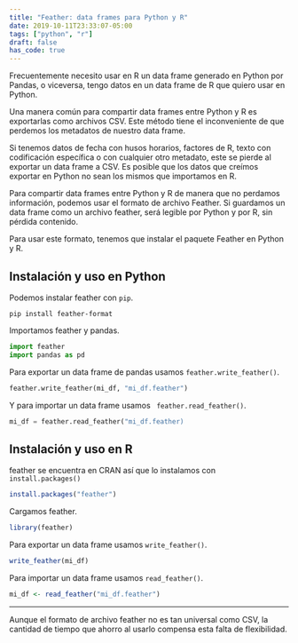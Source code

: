 ```yaml
---
title: "Feather: data frames para Python y R"
date: 2019-10-11T23:33:07-05:00
tags: ["python", "r"]
draft: false
has_code: true
---
```


Frecuentemente necesito usar en R un data frame generado en Python por Pandas, o viceversa, tengo datos en un data frame de R que quiero usar en Python.

Una manera común para compartir data frames entre Python y R es exportarlas como archivos CSV. Este método tiene el inconveniente de que perdemos los metadatos de nuestro data frame.

Si tenemos datos de fecha con husos horarios, factores de R, texto con codificación específica o con cualquier otro metadato, este se pierde al exportar un data frame a CSV. 
Es posible que los datos que creímos exportar en Python no sean los mismos que importamos en R.

Para compartir data frames entre Python y R de manera que no perdamos información, podemos usar el formato de archivo Feather. Si guardamos un data frame como un archivo feather, será legible por Python y por R, sin pérdida contenido.

Para usar este formato, tenemos que instalar el paquete Feather en Python y R. 

## Instalación y uso en Python

Podemos instalar feather con `pip`.

```
pip install feather-format
```

Importamos feather y pandas.

``` python
import feather
import pandas as pd
```

Para exportar un data frame de pandas usamos `feather.write_feather()`.

``` python
feather.write_feather(mi_df, "mi_df.feather")
```

Y para importar un data frame usamos ` feather.read_feather()`.

``` python
mi_df = feather.read_feather("mi_df.feather)
```

## Instalación y uso en R

feather se encuentra en CRAN así que lo instalamos con `install.packages()`

``` r
install.packages("feather")
```

Cargamos feather.

``` r
library(feather)
```

Para exportar un data frame usamos `write_feather()`.

```r
write_feather(mi_df)
```

Para importar un data frame usamos `read_feather()`.

```r
mi_df <- read_feather("mi_df.feather")
```
---

Aunque el formato de archivo feather no es tan universal como CSV, la cantidad de tiempo que ahorro al usarlo compensa esta falta de flexibilidad.
